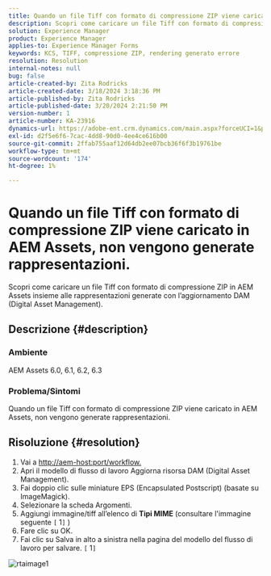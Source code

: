 ```yaml
---
title: Quando un file Tiff con formato di compressione ZIP viene caricato in AEM Assets, non vengono generate rappresentazioni.
description: Scopri come caricare un file Tiff con formato di compressione ZIP in AEM Assets insieme alle rappresentazioni generate.
solution: Experience Manager
product: Experience Manager
applies-to: Experience Manager Forms
keywords: KCS, TIFF, compressione ZIP, rendering generato errore
resolution: Resolution
internal-notes: null
bug: false
article-created-by: Zita Rodricks
article-created-date: 3/18/2024 3:18:36 PM
article-published-by: Zita Rodricks
article-published-date: 3/20/2024 2:21:50 PM
version-number: 1
article-number: KA-23916
dynamics-url: https://adobe-ent.crm.dynamics.com/main.aspx?forceUCI=1&pagetype=entityrecord&etn=knowledgearticle&id=9b0508c6-3ae5-ee11-904d-6045bd006079
exl-id: d2f5e6f6-7cac-4dd8-90d0-4ee4ce616b00
source-git-commit: 2ffab755aaf12d64db2ee07bcb36f6f3b19761be
workflow-type: tm+mt
source-wordcount: '174'
ht-degree: 1%

---
```


# Quando un file Tiff con formato di compressione ZIP viene caricato in AEM Assets, non vengono generate rappresentazioni.


Scopri come caricare un file Tiff con formato di compressione ZIP in AEM Assets insieme alle rappresentazioni generate con l’aggiornamento DAM (Digital Asset Management).

## Descrizione {#description}


### Ambiente

AEM Assets 6.0, 6.1, 6.2, 6.3

### Problema/Sintomi

Quando un file Tiff con formato di compressione ZIP viene caricato in AEM Assets, non vengono generate rappresentazioni.


## Risoluzione {#resolution}


1. Vai a [http://aem-host:port/workflow.](http://aem-host:port/workflow.)
2. Apri il modello di flusso di lavoro Aggiorna risorsa DAM (Digital Asset Management).
3. Fai doppio clic sulle miniature EPS (Encapsulated Postscript) (basate su ImageMagick).
4. Selezionare la scheda Argomenti.
5. Aggiungi immagine/tiff all’elenco di <b>Tipi MIME</b> (consultare l&#39;immagine seguente `[` 1`]` )
6. Fare clic su OK.
7. Fai clic su Salva in alto a sinistra nella pagina del modello del flusso di lavoro per salvare. `[` 1`]`


![rtaimage1](https://helpx.adobe.com/content/dam/help/en/experience-manager/kb/Tiffs-with-ZIP-Compression-do-not-get-renditions-generated-AEM-Assets/jcr%3acontent/main-pars/procedure/proc_par/step_4/step_par/image/rtaimage1.png)
